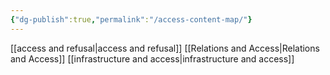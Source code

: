 ```yaml
---
{"dg-publish":true,"permalink":"/access-content-map/"}
---
```


[[access and refusal\|access and refusal]]
[[Relations and Access\|Relations and Access]]
[[infrastructure and access\|infrastructure and access]]